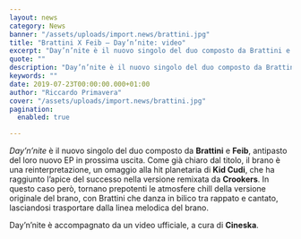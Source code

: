 ```yaml
---
layout: news
category: News
banner: "/assets/uploads/import.news/brattini.jpg"
title: "Brattini X Feib – Day’n’nite: video"
excerpt: "Day’n’nite è il nuovo singolo del duo composto da Brattini e Feib, antipasto del loro nuovo EP in prossima uscita. Come già chiaro dal titolo, il brano è una reinterpretazione, un omaggio alla hit planetaria di Kid Cudi, che ha raggiunto l’apice del successo nella versione remixata da Crookers. In questo caso però, tornano prepotenti [&hellip"
quote: ""
description: "Day’n’nite è il nuovo singolo del duo composto da Brattini e Feib, antipasto del loro nuovo EP in prossima uscita. Come già chiaro dal titolo, il brano è una reinterpretazione, un omaggio alla hit planetaria di Kid Cudi, che ha raggiunto l’apice del successo nella versione remixata da Crookers. In questo caso però, tornano prepotenti [&hellip"
keywords: ""
date: 2019-07-23T00:00:00.000+01:00
author: "Riccardo Primavera"
cover: "/assets/uploads/import.news/brattini.jpg"
pagination:
  enabled: true

---
```


_Day’n’nite_ è il nuovo singolo del duo composto da **Brattini** e **Feib**, antipasto del loro nuovo EP in prossima uscita. Come già chiaro dal titolo, il brano è una reinterpretazione, un omaggio alla hit planetaria di **Kid Cudi**, che ha raggiunto l’apice del successo nella versione remixata da **Crookers**. In questo caso però, tornano prepotenti le atmosfere chill della versione originale del brano, con Brattini che danza in bilico tra rappato e cantato, lasciandosi trasportare dalla linea melodica del brano.

Day’n’nite è accompagnato da un video ufficiale, a cura di **Cineska**.